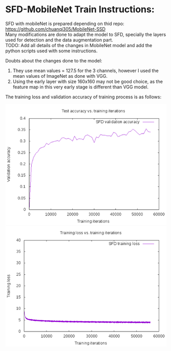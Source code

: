 # SFD-MobileNet Train Instructions:

SFD with mobileNet is prepared depending on thid repo: https://github.com/chuanqi305/MobileNet-SSD <br />
Many modifications are done to adapt the model to SFD, specially the layers used for detection and the data augmentation part. <br />
TODO: Add all details of the changes in MobileNet model and add the python scripts used with some instructions. <br />

Doubts about the changes done to the model:
1. They use mean values = 127.5 for the 3 channels, however I used the mean values of ImageNet as done with VGG. <br />
2. Using the early layer with size 160x160 may not be good choice, as the feature map in this very early stage is different than VGG model. <br />

The training loss and validation accuracy of training process is as follows:

![Alt text](assets/SFD-MobileNet_3CH_validation_accuracy.png)
![Alt text](assets/SFD-MobileNet_3CH_training_loss.png)
